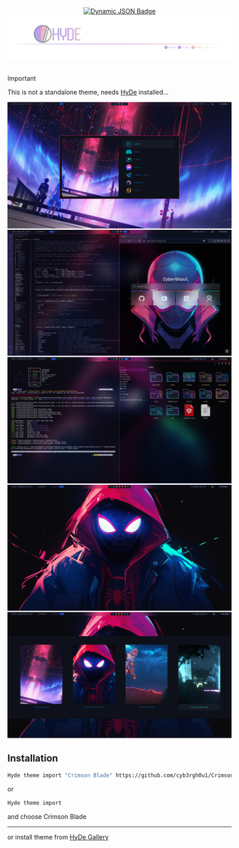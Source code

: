 <div align = center>
    <a href="https://discord.gg/AYbJ9MJez7">
        <img alt="Dynamic JSON Badge" src="https://img.shields.io/badge/dynamic/json?url=https%3A%2F%2Fdiscordapp.com%2Fapi%2Finvites%2FmT5YqjaJFh%3Fwith_counts%3Dtrue&query=%24.approximate_member_count&suffix=%20members&style=for-the-badge&logo=discord&logoSize=auto&label=The%20HyDe%20Project&labelColor=ebbcba&color=c79bf0">    
    </a>
</div>
<div align = center><img src="https://raw.githubusercontent.com/prasanthrangan/hyprdots/main/Source/assets/hyde_banner.png"><br><br></div>

> [!IMPORTANT]
> This is not a standalone theme, needs [HyDe](https://github.com/prasanthrangan/hyprdots) installed...

![t1](./screenshots/ss_1.png)
![t2](./screenshots/ss_2.png)
![t3](./screenshots/ss_3.png)
![t4](./screenshots/ss_4.png)
![t4](./screenshots/ss_5.png)



## Installation
```sh
Hyde theme import "Crimson Blade" https://github.com/cyb3rgh0u1/Crimson-Blade
```
or 
```sh
Hyde theme import
```
and choose Crimson Blade

---

or install theme from [HyDe Gallery](https://github.com/kRHYME7/hyde-gallery)


